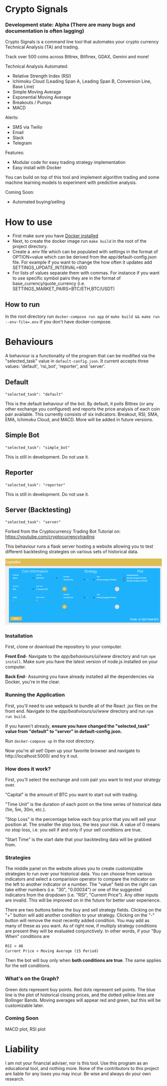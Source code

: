 # Crypto Signals

### Development state: Alpha (There are many bugs and documentation is often lagging)

Crypto Signals is a command line tool that automates your crypto currency Technical Analysis (TA) and trading.

Track over 500 coins across Bittrex, Bitfinex, GDAX, Gemini and more!

Technical Analysis Automated:
* Relative Strength Index (RSI)
* Ichimoku Cloud (Leading Span A, Leading Span B, Conversion Line, Base Line)
* Simple Moving Average
* Exponential Moving Average
* Breakouts / Pumps
* MACD

Alerts:
* SMS via Twilio
* Email
* Slack
* Telegram

Features:
* Modular code for easy trading strategy implementation
* Easy install with Docker

You can build on top of this tool and implement algorithm trading and some machine learning models to experiment with predictive analysis.

Coming Soon:
* Automated buying/selling

# How to use
* First make sure you have [Docker installed](https://docs.docker.com/engine/installation/)
* Next, to create the docker image run `make build` in the root of the project directory.
* Create a .env file which can be populated with settings in the format of OPTION=value which can be derived from the app/default-config.json file. For example if you want to change the how often it updates add SETTINGS\_UPDATE\_INTERVAL=600
* For lists of values separate them with commas. For instance if you want to use specific symbol pairs they are in the format of base\_currency/quote\_currency (i.e. SETTINGS\_MARKET\_PAIRS=BTC/ETH,BTC/USDT)

## How to run
In the root directory run `docker-compose run app` or `make build && make run --env-file=.env` if you don't have docker-compose.

# Behaviours

A behaviour is a functionality of the program that can be modified via the "selected\_task" value in `default-config.json`. It current accepts three values: 'default', 'rsi\_bot', 'reporter', and 'server'.

## Default

`"selected_task": "default"`

This is the default behaviour of the bot. By default, it polls Bittrex (or any other exchange you configured) and reports the price analysis of each coin pair available. This currently consists of six indicators: Breakout, RSI, SMA, EMA, Ichimoku Cloud, and MACD. More will be added in future versions.

## Simple Bot

`"selected_task": "simple_bot"`

This is still in development. Do not use it.

## Reporter

`"selected_task": "reporter"`

This is still in development. Do not use it.

## Server (Backtesting)

`"selected_task": "server"`

Forked from the Cryptocurrency Trading Bot Tutorial on: https://youtube.com/cryptocurrencytrading

This behaviour runs a flask server hosting a website allowing you to test different backtesting strategies on various sets of historical data.

![Alt text](/doc/images/backtesting-ui.png "Backtesting UI")

### Installation

First, clone or download the repository to your computer.

**Front End**- Navigate to the *app/behaviours/ui/www* directory and run `npm install`. Make sure you have the latest version of node.js installed on your computer.

**Back End**- Assuming you have already installed all the dependencies via Docker, you're in the clear.


### Running the Application

First, you'll need to use webpack to bundle all of the React .jsx files on the front end. Navigate to the *app/beahviours/ui/www* directory and run `npm run build`.

If you haven't already, **ensure you have changed the "selected_task" value from "default" to "server" in default-config.json.**

Run `docker-compose up` in the root directory.

Now you're all set! Open up your favorite browser and navigate to http://localhost:5000/ and try it out.

### How does it work?

First, you'll select the exchange and coin pair you want to test your strategy over.

"Capital" is the amount of BTC you want to start out with trading.

"Time Unit" is the duration of each point on the time series of historical data (1m, 5m, 30m, etc.).

"Stop Loss" is the percentage below each buy price that you will sell your position at. The smaller the stop loss, the less your risk. A value of 0 means no stop loss, i.e. you sell if and only if your sell conditions are true.

"Start Time" is the start date that your backtesting data will be grabbed from.

### Strategies

The middle panel on the website allows you to create customizable strategies to run over your historical data. You can choose from various indicators and select a comparision operator to compare the indicator on the left to another indicator or a number. The "value" field on the right can take either numbers (i.e. "30", "0.00034") or one of the suggested indicators from the dropdown (i.e. "RSI", "Current Price"). Any other inputs are invalid. This will be improved on in the future for better user experience.

There are two buttons below the buy and sell strategy fields. Clicking on the "+" button will add another condition to your strategy. Clicking on the "-" button will remove the most recently added condition. You may add as many of these as you want. As of right now, if multiply strategy conditions are present they will be evaluated conjunctively. In other words, if your "Buy When" conditions are

```
RSI < 40
Current Price < Moving Average (15 Period)
```

Then the bot will buy only when **both conditions are true**. The same applies for the sell conditions.

### What's on the Graph?

Green dots represent buy points. Red dots represent sell points. The blue line is the plot of historical closing prices, and the dotted yellow lines are Bollinger Bands. Moving averages will appear red and green, but this will be customizable later.

### Coming Soon

MACD plot, RSI plot

# Liability
I am not your financial adviser, nor is this tool. Use this program as an educational tool, and nothing more. None of the contributors to this project are liable for any loses you may incur. Be wise and always do your own research.
